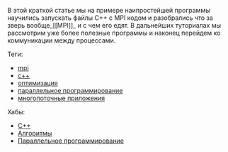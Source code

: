 В этой краткой статье мы на примере наипростейшей программы научились запускать файлы C++ с MPI кодом и разобрались что за зверь вообще_[[MPI]]_ и с чем его едят. В дальнейших туториалах мы рассмотрим уже более полезные программы и наконец перейдем ко коммуникации между процессами.

Теги:

- [mpi](https://habr.com/ru/search/?target_type=posts&order=relevance&q=[mpi])
- [c++](https://habr.com/ru/search/?target_type=posts&order=relevance&q=[c%2B%2B])
- [оптимизация](https://habr.com/ru/search/?target_type=posts&order=relevance&q=[%D0%BE%D0%BF%D1%82%D0%B8%D0%BC%D0%B8%D0%B7%D0%B0%D1%86%D0%B8%D1%8F])
- [параллельное программирование](https://habr.com/ru/search/?target_type=posts&order=relevance&q=[%D0%BF%D0%B0%D1%80%D0%B0%D0%BB%D0%BB%D0%B5%D0%BB%D1%8C%D0%BD%D0%BE%D0%B5+%D0%BF%D1%80%D0%BE%D0%B3%D1%80%D0%B0%D0%BC%D0%BC%D0%B8%D1%80%D0%BE%D0%B2%D0%B0%D0%BD%D0%B8%D0%B5])
- [многопоточные приложения](https://habr.com/ru/search/?target_type=posts&order=relevance&q=[%D0%BC%D0%BD%D0%BE%D0%B3%D0%BE%D0%BF%D0%BE%D1%82%D0%BE%D1%87%D0%BD%D1%8B%D0%B5+%D0%BF%D1%80%D0%B8%D0%BB%D0%BE%D0%B6%D0%B5%D0%BD%D0%B8%D1%8F])

Хабы:

- [C++](https://habr.com/ru/hubs/cpp/)
- [Алгоритмы](https://habr.com/ru/hubs/algorithms/)
- [Параллельное программирование](https://habr.com/ru/hubs/parallel_programming/)
